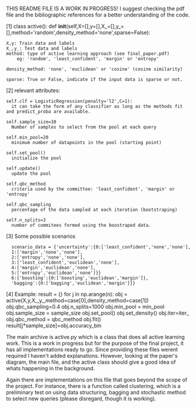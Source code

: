 THIS README FILE IS A WORK IN PROGRESS! I suggest checking the pdf file and the bibliographic references for a better understanding of the code.

[1] class active():
    def __init__(self,X=[],y=[],X_=[],y_=[],method='random',density_method='none',sparse=False):

    X,y: Train data and labels
    X_,y_: Test data and labels
    method: type of active learning approach (see final_paper.pdf)
        eg: 'random', 'least_confident', 'margin' or 'entropy'

    density_method: 'none', 'euclidean' or 'cosine' (cosine similarity)

    sparse: True or False, indicate if the input data is sparse or not.

[2] relevant attributes:

    self.clf = LogisticRegression(penalty='l2',C=1):
      it can take the form of any classifier as long as the methods fit and predict_proba are available.

    self.sample_size=10
      Number of samples to select from the pool at each query

    self.min_pool=20
      minimum number of datapoints in the pool (starting point)

    self.set_pool()
      initialize the pool

    self.update()
      update the pool

    self.qbc_method
      criteria used by the committee: 'least_confident', 'margin' or 'entropy'

    self.qbc_sampling
      percentage of the data sampled at each iteration (bootstraping)

    self.n_splits=3
      number of commitees formed using the boostraped data.


[3] Some possible scenarios 

      scenario_data = {'uncertainty':{0:['least_confident','none','none'],
      1:['margin','none','none'],
      2:['entropy','none','none'],
      3:['least_confident','euclidean','none'],
      4:['margin','euclidean','none'],
      5:['entropy','euclidean','none']}}
      6:{'boosting':{0:['boosting','euclidean','margin']},
      'bagging':{0:['bagging','euclidean','margin']}}

[4] Example:
  result = {}
      for j in np.arange(n):
          obj = active(X,y,X_,y_,method=case[0],density_method=case[1])
          obj.qbc_sampling=0.4
          obj.n_splits=1000
          obj.min_pool = min_pool
          obj.sample_size = sample_size
          obj.set_pool()
          obj.set_density()
          obj.iter=iter_
          obj.qbc_method = qbc_method
          obj.fit()
          result[j*sample_size]=obj.accuracy_bin


The main archive is active.py which is a class that does all active learning work. This is a work in progress but for the purpose of the final project, it has all implementations ready to go. Since providing these files werent required I haven't added explanations. However, looking at the paper's diagram, the main file, and the active class should give a good idea of whats happening in the background.

Again there are implementations on this file that goes beyond the scope of the project. For instance, there is a function called clustering, which is a preliminary test on using data structuring, bagging and stochastic method to select new queries (please disregard, though it is working).
